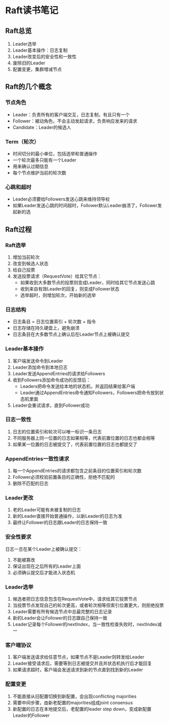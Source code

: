 # Raft读书笔记

## Raft总览

1. Leader选举
2. Leader基本操作：日志复制
3. Leader改变后的安全性和一致性
4. 废除旧的Leader
5. 配置变更，集群增减节点

## Raft的几个概念

### 节点角色
- Leader：负责所有的客户端交互，日志复制，有且只有一个
- Follower：被动角色，不会主动发起请求，负责响应发来的请求
- Candidate：Leader的候选人

### Term（轮次）
- 时间切分的最小单位，包括选举和普通操作
- 一个轮次最多只能有一个Leader
- 用来确认过期信息
- 每个节点维护当前的轮次数

### 心跳和超时
- Leader必须要给Followers发送心跳来维持领导权
- 如果Leader发送心跳的时间超时，Follower默认Leader崩溃了，Follower发起新的选

## Raft过程

### Raft选举
1. 增加当前轮次
2. 改变到候选人状态
3. 给自己投票
4. 发送投票请求（RequestVote）给其它节点：
	-	如果收到大多数节点的投票则变成Leader，同时给其它节点发送心跳
	- 	收到来自有效Leader的回复，则变成Follower状态
	-  选举超时，则增加轮次，开始新的选举

### 日志结构
- 日志条目 = 日志位置索引 + 轮次数 + 指令
- 日志存储在持久硬盘上，避免崩溃
- 日志条目在大多数节点上确认后在Leader节点上被确认提交

### Leader基本操作
1. 客户端发送命令到Leader
2. Leader添加命令到本地日志
3. Leader发送AppendEntries的请求给Followers
4. 收到Followers添加命令成功的反馈后：
	- Leaders把命令发送给本地的状态机，并返回结果给客户端
	- Leader通过AppendEntries命令通知Followers，Followers把命令放到状态机里面
5. Leader会重试请求，直到Follower成功

### 日志一致性
1. 日志的位置索引和轮次可以唯一标识一条日志
2. 不同服务器上同一位置的日志如果相等，代表前置位置的日志也都会相等
3. 如果某一位置的日志被提交了，代表前置位置的日志也都提交了

### AppendEntries一致性请求
1. 每一个AppendEntries的请求都包含之前条目的位置索引和轮次数
2. Follower必须校验前置条目的正确性，拒绝不匹配的
3. 删除不匹配的日志

### Leader更改
1. 老的Leader可能有未被复制的日志
2. 新的Leader直接开始普通操作，以新Leader的日志为准
3. 最终让Follower的日志跟Leader的日志保持一致

### 安全性要求
日志一旦在某个Leader上被确认提交：

1. 不能被篡改
2. 	保证出现在之后所有的Leader上面
3. 必须确认提交后才能进入状态机

### Leader选举
1. 候选者把日志信息包含在RequestVote中，请求给其它投票节点
2. 当投票节点发现自己的轮次更高，或者轮次相等但索引位置更大，则拒绝投票
3. Leader需要有所有候选节点中总最完整的日志记录
4. 新的Leader会让Follower的日志跟自己保持一致
5. Leader记录每个Follower的nextIndex，当一致性检查失败时，nextIndex减一

### 客户端协议
1. 客户端发送请求给任意节点，如果节点不是Leader则转发给Leader
2. Leader接受请求后，需要等到日志被提交并且并状态机执行后才能回复
3. 如果请求超时，客户端会发送请求到新的节点直到找到新的Leader

### 配置变更
1. 不能直接从旧配置切换到新配置，会出现conflicting majorities
2. 需要中间步骤，由新老配置的majorities组成joint consensus
3. 新配置的日志在本地提交后，老配置的leader step down，变成新配置Leader的Follower
